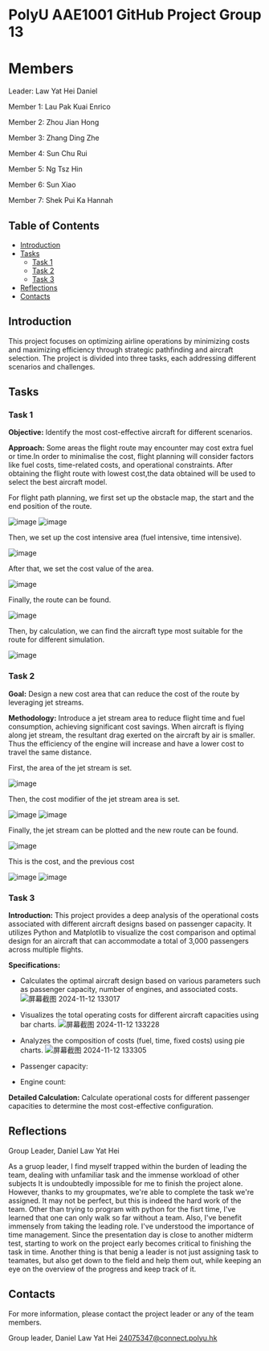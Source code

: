 # PolyU AAE1001 GitHub Project Group 13

# Members 
Leader: Law Yat Hei Daniel

Member 1: Lau Pak Kuai Enrico

Member 2: Zhou Jian Hong

Member 3: Zhang Ding Zhe

Member 4: Sun Chu Rui

Member 5: Ng Tsz Hin

Member 6: Sun Xiao

Member 7: Shek Pui Ka Hannah

## Table of Contents
- [Introduction](#introduction)
- [Tasks](#tasks)
  - [Task 1](#task-1)
  - [Task 2](#task-2)
  - [Task 3](#task-3)
- [Reflections](#reflections)
- [Contacts](#contacts)

## Introduction
This project focuses on optimizing airline operations by minimizing costs and maximizing efficiency through strategic pathfinding and aircraft selection. The project is divided into three tasks, each addressing different scenarios and challenges.

## Tasks

### Task 1
**Objective:** Identify the most cost-effective aircraft for different scenarios.

**Approach:** Some areas the flight route may encounter may cost extra fuel or time.In order to minimalise the cost, flight planning will consider factors like fuel costs, time-related costs, and operational constraints. After obtaining the flight route with lowest cost,the data obtained will be used to select the best aircraft model.

For flight path planning, we first set up the obstacle map, the start and the end position of the route.

![image](https://github.com/user-attachments/assets/8df7fa77-2c05-4a79-a238-4038be83e861)
![image](https://github.com/user-attachments/assets/0dd8d4e5-f3ae-4d12-8d2f-c2972369b83b)

Then, we set up the cost intensive area (fuel intensive, time intensive).

![image](https://github.com/user-attachments/assets/2a4df736-a152-4665-a5c3-696d0bb00a67)

After that, we set the cost value of the area.

![image](https://github.com/user-attachments/assets/e3b2a15e-837a-48a9-b701-fd49a64d4076)

Finally, the route can be found.

![image](https://github.com/user-attachments/assets/8620336f-fcfa-448d-b81c-48411efa0b2f)

Then, by calculation, we can find the aircraft type most suitable for the route for different simulation.

![image](https://github.com/user-attachments/assets/0d8e738d-5888-41d5-8a1a-da74d1f5aeee)



### Task 2
**Goal:** Design a new cost area that can reduce the cost of the route by leveraging jet streams.

**Methodology:** Introduce a jet stream area to reduce flight time and fuel consumption, achieving significant cost savings. When aircraft is flying along jet stream, the resultant drag exerted on the aircraft by air is smaller. Thus the efficiency of the engine will increase and have a lower cost to travel the same distance.

First, the area of the jet stream is set.

![image](https://github.com/user-attachments/assets/e4580f58-c4df-4eb0-ac22-1c28ed455f73)

Then, the cost modifier of the jet stream area is set.

![image](https://github.com/user-attachments/assets/dd46a5f8-3295-44c1-b2ea-12108462a1e1)
![image](https://github.com/user-attachments/assets/5a804a94-d9b1-4841-86a1-67470c94f562)

Finally, the jet stream can be plotted and the new route can be found.

![image](https://github.com/user-attachments/assets/e78cf1ee-0e19-4668-aebf-273ef2970091)

This is the cost, and the previous cost

![image](https://github.com/user-attachments/assets/838244b4-d6da-4b5b-bb4f-9f22c9ac8dd4)
![image](https://github.com/user-attachments/assets/3a7baa41-b4dc-42d5-ae90-a6022ab16e45)



### Task 3
**Introduction:**
This project provides a deep analysis of the operational costs associated with different aircraft designs based on passenger capacity. It utilizes Python and Matplotlib to visualize the cost comparison and optimal design for an aircraft that can accommodate a total of 3,000 passengers across multiple flights.


**Specifications:**
- Calculates the optimal aircraft design based on various parameters such as passenger capacity, number of engines, and associated costs.
![屏幕截图 2024-11-12 133017](https://github.com/user-attachments/assets/f8c2ca1f-afbe-4303-b166-8c17e7155896)
- Visualizes the total operating costs for different aircraft capacities using bar charts.
![屏幕截图 2024-11-12 133228](https://github.com/user-attachments/assets/85452614-de08-4e98-802a-77eca257b2cd)
- Analyzes the composition of costs (fuel, time, fixed costs) using pie charts.
![屏幕截图 2024-11-12 133305](https://github.com/user-attachments/assets/740af5b4-fe36-45f8-a08c-6807b0dd96a7)





- Passenger capacity: 
- Engine count: 

**Detailed Calculation:** Calculate operational costs for different passenger capacities to determine the most cost-effective configuration.

## Reflections

Group Leader, Daniel Law Yat Hei

As a gruop leader, I find myself trapped within the burden of leading the team, dealing with unfamiliar task and the immense workload of other subjects
It is undoubtedly impossible for me to finish the project alone. However, thanks to my groupmates, we're able to complete the task we're assigned.
It may not be perfect, but this is indeed the hard work of the team. Other than trying to program with python for the fisrt time, I've learned that one can only walk so far without a team.
Also, I've benefit immensely from taking the leading role. I've understood the importance of time management. Since the presentation day 
is close to another midterm test, starting to work on the project early becomes critical to finishing the task in time.
Another thing is that benig a leader is not just assigning task to teamates, but also get down to the field and help them out,
while keeping an eye on the overview of the progress and keep track of it.

## Contacts
For more information, please contact the project leader or any of the team members.

Group leader, Daniel Law Yat Hei 24075347@connect.polyu.hk
